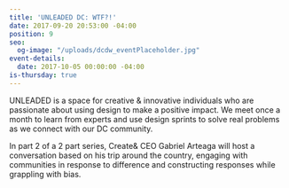 ```yaml
---
title: 'UNLEADED DC: WTF?!'
date: 2017-09-20 20:53:00 -04:00
position: 9
seo:
  og-image: "/uploads/dcdw_eventPlaceholder.jpg"
event-details:
  date: 2017-10-05 00:00:00 -04:00
is-thursday: true
---
```


UNLEADED is a space for creative & innovative individuals who are passionate about using design to make a positive impact. We meet once a month to learn from experts and use design sprints to solve real problems as we connect with our DC community.

In part 2 of a 2 part series, Create& CEO Gabriel Arteaga will host a conversation based on his trip around the country, engaging with communities in response to difference and constructing responses while grappling with bias. 

